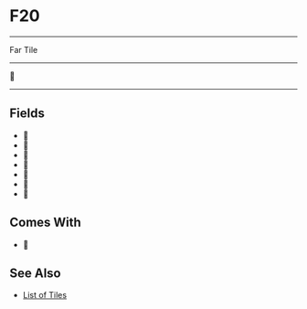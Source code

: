 # F20

___
Far Tile
___
🚧
___


## Fields

- 🚧
- 🚧
- 🚧
- 🚧
- 🚧
- 🚧
- 🚧


## Comes With

- 🚧


## See Also

- [List of Tiles](index.md)
